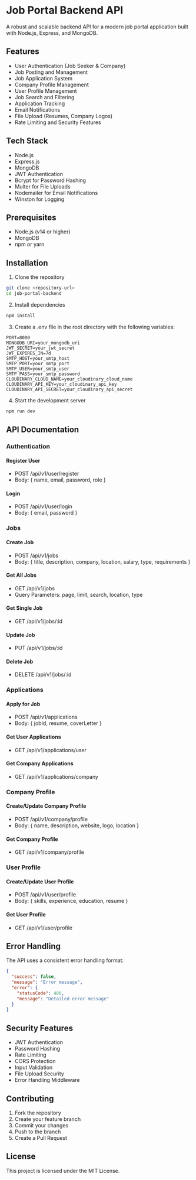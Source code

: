# Job Portal Backend API

A robust and scalable backend API for a modern job portal application built with Node.js, Express, and MongoDB.

## Features

- User Authentication (Job Seeker & Company)
- Job Posting and Management
- Job Application System
- Company Profile Management
- User Profile Management
- Job Search and Filtering
- Application Tracking
- Email Notifications
- File Upload (Resumes, Company Logos)
- Rate Limiting and Security Features

## Tech Stack

- Node.js
- Express.js
- MongoDB
- JWT Authentication
- Bcrypt for Password Hashing
- Multer for File Uploads
- Nodemailer for Email Notifications
- Winston for Logging

## Prerequisites

- Node.js (v14 or higher)
- MongoDB
- npm or yarn

## Installation

1. Clone the repository
```bash
git clone <repository-url>
cd job-portal-backend
```

2. Install dependencies
```bash
npm install
```

3. Create a .env file in the root directory with the following variables:
```env
PORT=8000
MONGODB_URI=your_mongodb_uri
JWT_SECRET=your_jwt_secret
JWT_EXPIRES_IN=7d
SMTP_HOST=your_smtp_host
SMTP_PORT=your_smtp_port
SMTP_USER=your_smtp_user
SMTP_PASS=your_smtp_password
CLOUDINARY_CLOUD_NAME=your_cloudinary_cloud_name
CLOUDINARY_API_KEY=your_cloudinary_api_key
CLOUDINARY_API_SECRET=your_cloudinary_api_secret
```

4. Start the development server
```bash
npm run dev
```

## API Documentation

### Authentication

#### Register User
- POST /api/v1/user/register
- Body: { name, email, password, role }

#### Login
- POST /api/v1/user/login
- Body: { email, password }

### Jobs

#### Create Job
- POST /api/v1/jobs
- Body: { title, description, company, location, salary, type, requirements }

#### Get All Jobs
- GET /api/v1/jobs
- Query Parameters: page, limit, search, location, type

#### Get Single Job
- GET /api/v1/jobs/:id

#### Update Job
- PUT /api/v1/jobs/:id

#### Delete Job
- DELETE /api/v1/jobs/:id

### Applications

#### Apply for Job
- POST /api/v1/applications
- Body: { jobId, resume, coverLetter }

#### Get User Applications
- GET /api/v1/applications/user

#### Get Company Applications
- GET /api/v1/applications/company

### Company Profile

#### Create/Update Company Profile
- POST /api/v1/company/profile
- Body: { name, description, website, logo, location }

#### Get Company Profile
- GET /api/v1/company/profile

### User Profile

#### Create/Update User Profile
- POST /api/v1/user/profile
- Body: { skills, experience, education, resume }

#### Get User Profile
- GET /api/v1/user/profile

## Error Handling

The API uses a consistent error handling format:

```json
{
  "success": false,
  "message": "Error message",
  "error": {
    "statusCode": 400,
    "message": "Detailed error message"
  }
}
```

## Security Features

- JWT Authentication
- Password Hashing
- Rate Limiting
- CORS Protection
- Input Validation
- File Upload Security
- Error Handling Middleware

## Contributing

1. Fork the repository
2. Create your feature branch
3. Commit your changes
4. Push to the branch
5. Create a Pull Request

## License

This project is licensed under the MIT License. 